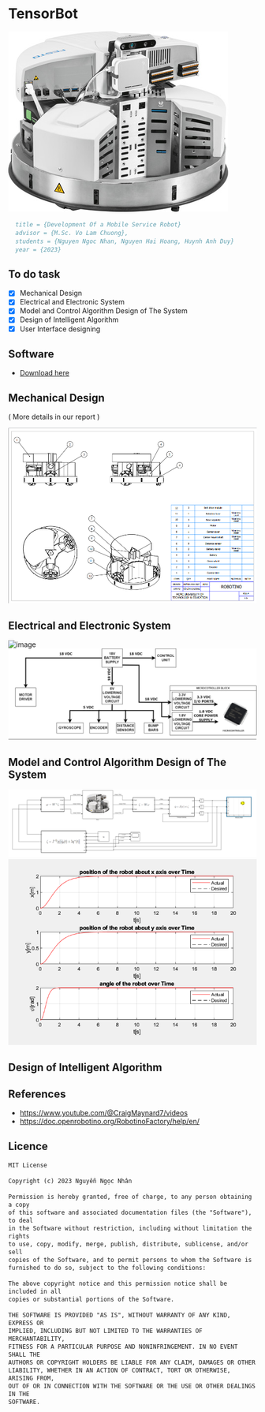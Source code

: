 # TensorBot

![image](./images/download.jpg)


```bibtex
  title = {Development Of a Mobile Service Robot}
  advisor = {M.Sc. Vo Lam Chuong},
  students = {Nguyen Ngoc Nhan, Nguyen Hai Hoang, Huynh Anh Duy}
  year = {2023}
```
## To do task
- [x] Mechanical Design
- [x] Electrical and Electronic System
- [x] Model and Control Algorithm Design of The System
- [x] Design of Intelligent Algorithm
- [x] User Interface designing

## Software
- [Download here](https://drive.google.com/drive/folders/1QeQVKOQrqvYlFl_fmG-g97QUFa41ZTPt?usp=sharing)


## Mechanical Design
 ( More details in our report )

![image](./images/robotino.png)


## Electrical and Electronic System

![image](./images/operation_diagram.png)
![image](./images/electrical_diagram.png)

## Model and Control Algorithm Design of The System

![image](./images/P2Psimu.png)
![image](./images/P2Ppos.png)


## Design of Intelligent Algorithm




## References
- https://www.youtube.com/@CraigMaynard7/videos
- https://doc.openrobotino.org/RobotinoFactory/help/en/


## Licence
    MIT License

    Copyright (c) 2023 Nguyễn Ngọc Nhân

    Permission is hereby granted, free of charge, to any person obtaining a copy
    of this software and associated documentation files (the "Software"), to deal
    in the Software without restriction, including without limitation the rights
    to use, copy, modify, merge, publish, distribute, sublicense, and/or sell
    copies of the Software, and to permit persons to whom the Software is
    furnished to do so, subject to the following conditions:

    The above copyright notice and this permission notice shall be included in all
    copies or substantial portions of the Software.

    THE SOFTWARE IS PROVIDED "AS IS", WITHOUT WARRANTY OF ANY KIND, EXPRESS OR
    IMPLIED, INCLUDING BUT NOT LIMITED TO THE WARRANTIES OF MERCHANTABILITY,
    FITNESS FOR A PARTICULAR PURPOSE AND NONINFRINGEMENT. IN NO EVENT SHALL THE
    AUTHORS OR COPYRIGHT HOLDERS BE LIABLE FOR ANY CLAIM, DAMAGES OR OTHER
    LIABILITY, WHETHER IN AN ACTION OF CONTRACT, TORT OR OTHERWISE, ARISING FROM,
    OUT OF OR IN CONNECTION WITH THE SOFTWARE OR THE USE OR OTHER DEALINGS IN THE
    SOFTWARE.
